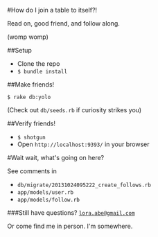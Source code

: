 #How do I join a table to itself?!

Read on, good friend, and follow along.

(womp womp)

##Setup

* Clone the repo
* <code>$ bundle install</code>

##Make friends!

<code>$ rake db:yolo</code>

(Check out <code>db/seeds.rb</code> if curiosity strikes you)

##Verify friends!

* <code>$ shotgun</code>
* Open <code>http://localhost:9393/</code> in your browser

#Wait wait, what's going on here?

See comments in 

* <code>db/migrate/20131024095222_create_follows.rb</code>
* <code>app/models/user.rb</code>
* <code>app/models/follow.rb</code>

###Still have questions? <code>lora.abe@gmail.com</code>

Or come find me in person. I'm somewhere.